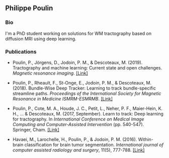 ## Philippe Poulin

### Bio

I'm a PhD student working on solutions for WM tractography based on diffusion MRI using deep learning.

### Publications

- Poulin, P., Jörgens, D., Jodoin, P. M., & Descoteaux, M. (2019). Tractography and machine learning: Current state and open challenges. _Magnetic resonance imaging_.  [[Link]](https://doi.org/10.1016/j.mri.2019.04.013)

- Poulin, P., Rheault, F., St-Onge, E., Jodoin, P. M., & Descoteaux, M. (2018). Bundle-Wise Deep Tracker: Learning to track bundle-specific streamline paths. _Proceedings of the International Society for Magnetic Resonance in Medicine ISMRM-ESMRMB_. [[Link]](http://archive.ismrm.org/2018/0041.html)

- Poulin, P., Cote, M. A., Houde, J. C., Petit, L., Neher, P. F., Maier-Hein, K. H., ... & Descoteaux, M. (2017, September). Learn to track: Deep learning for tractography. In _International Conference on Medical Image Computing and Computer-Assisted Intervention_ (pp. 540-547). Springer, Cham. [[Link]](https://doi.org/10.1007/978-3-319-66182-7_62)

- Havaei, M., Larochelle, H., Poulin, P., & Jodoin, P. M. (2016). Within-brain classification for brain tumor segmentation. _International journal of computer assisted radiology and surgery_, 11(5), 777-788. [[Link]](https://doi.org/10.1007/s11548-015-1311-1)
